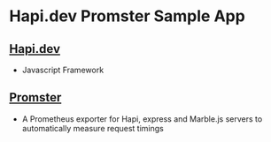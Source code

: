 # Hapi.dev Promster Sample App

## [Hapi.dev](https://hapi.dev/)
- Javascript Framework
## [Promster](https://github.com/tdeekens/promster)
- A Prometheus exporter for Hapi, express and Marble.js servers to automatically measure request timings
